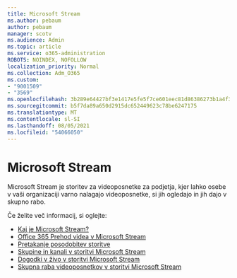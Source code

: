 ```yaml
---
title: Microsoft Stream
ms.author: pebaum
author: pebaum
manager: scotv
ms.audience: Admin
ms.topic: article
ms.service: o365-administration
ROBOTS: NOINDEX, NOFOLLOW
localization_priority: Normal
ms.collection: Adm_O365
ms.custom:
- "9001509"
- "3569"
ms.openlocfilehash: 3b289e64427bf3e1417e5fe5f7ce601eec81d86386273b1a4f3d3c8723f5876f
ms.sourcegitcommit: b5f7da89a650d2915dc652449623c78be6247175
ms.translationtype: MT
ms.contentlocale: sl-SI
ms.lasthandoff: 08/05/2021
ms.locfileid: "54066050"
---
```

# <a name="microsoft-stream"></a>Microsoft Stream

Microsoft Stream je storitev za videoposnetke za podjetja, kjer lahko osebe v vaši organizaciji varno nalagajo videoposnetke, si jih ogledajo in jih dajo v skupno rabo. 

Če želite več informacij, si oglejte:

- [Kaj je Microsoft Stream?](https://docs.microsoft.com/stream/overview)
- [Office 365 Prehod videa v Microsoft Stream](https://docs.microsoft.com/stream/migrate-from-office-365)
- [Pretakanje posodobitev storitve](https://techcommunity.microsoft.com/t5/microsoft-stream-service-updates/bd-p/StreamAnnouncements)
- [Skupine in kanali v storitvi Microsoft Stream](https://docs.microsoft.com/stream/groups-channels-organization)
- [Dogodki v živo v storitvi Microsoft Stream](https://docs.microsoft.com/stream/live-event-overview)
- [Skupna raba videoposnetkov v storitvi Microsoft Stream](https://docs.microsoft.com/stream/portal-share-video)
